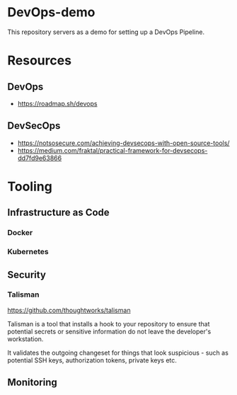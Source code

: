 # DevOps-demo
This repository servers as a demo for setting up a DevOps Pipeline. 

# Resources
## DevOps
* https://roadmap.sh/devops
## DevSecOps
* https://notsosecure.com/achieving-devsecops-with-open-source-tools/
* https://medium.com/fraktal/practical-framework-for-devsecops-dd7fd9e63866


# Tooling

## Infrastructure as Code

### Docker

### Kubernetes

## Security

### Talisman
https://github.com/thoughtworks/talisman

Talisman is a tool that installs a hook to your repository to ensure that potential secrets or sensitive information do not leave the developer's workstation.

It validates the outgoing changeset for things that look suspicious - such as potential SSH keys, authorization tokens, private keys etc.



## Monitoring

